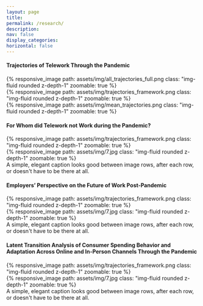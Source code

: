 ```yaml
---
layout: page
title: 
permalink: /research/
description:  
nav: false
display_categories:
horizontal: false
---
```


#### Trajectories of Telework Through the Pandemic

<div class="row mt-3">
    <div class="col-sm mt-3 mt-md-0">
        {% responsive_image path: assets/img/all_trajectories_full.png class: "img-fluid rounded z-depth-1" zoomable: true %}
    </div>
    <div class="col-sm mt-3 mt-md-0">
        {% responsive_image path: assets/img/trajectories_framework.png class: "img-fluid rounded z-depth-1" zoomable: true %}
    </div>
    <div class="col-sm mt-3 mt-md-0">
        {% responsive_image path: assets/img/mean_trajectories.png class: "img-fluid rounded z-depth-1" zoomable: true %}
    </div>
</div>



#### For Whom did Telework not Work during the Pandemic?

<div class="row mt-3">
    <div class="col-sm mt-3 mt-md-0">
        {% responsive_image path: assets/img/trajectories_framework.png class: "img-fluid rounded z-depth-1" zoomable: true %}
    </div>
    <div class="col-sm mt-3 mt-md-0">
        {% responsive_image path: assets/img/7.jpg class: "img-fluid rounded z-depth-1" zoomable: true %}
    </div>
</div>
<div class="caption">
    A simple, elegant caption looks good between image rows, after each row, or doesn't have to be there at all.
</div>

#### Employers’ Perspective on the Future of Work Post-Pandemic

<div class="row mt-3">
    <div class="col-sm mt-3 mt-md-0">
        {% responsive_image path: assets/img/trajectories_framework.png class: "img-fluid rounded z-depth-1" zoomable: true %}
    </div>
    <div class="col-sm mt-3 mt-md-0">
        {% responsive_image path: assets/img/7.jpg class: "img-fluid rounded z-depth-1" zoomable: true %}
    </div>
</div>
<div class="caption">
    A simple, elegant caption looks good between image rows, after each row, or doesn't have to be there at all.
</div>

#### Latent Transition Analysis of Consumer Spending Behavior and Adaptation Across Online and In-Person Channels Through the Pandemic

<div class="col-sm mt-3 mt-md-0">
        {% responsive_image path: assets/img/trajectories_framework.png class: "img-fluid rounded z-depth-1" zoomable: true %}
    </div>
    <div class="col-sm mt-3 mt-md-0">
        {% responsive_image path: assets/img/7.jpg class: "img-fluid rounded z-depth-1" zoomable: true %}
    </div>
</div>
<div class="caption">
    A simple, elegant caption looks good between image rows, after each row, or doesn't have to be there at all.
</div>
